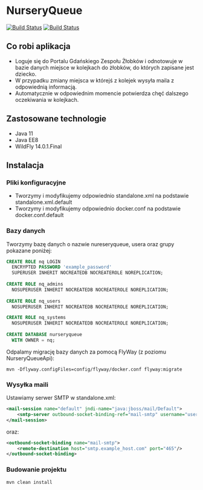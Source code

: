 # NurseryQueue

[![Build Status](https://travis-ci.org/m4rc1no5/NurseryQueue.svg?branch=master)](https://travis-ci.org/m4rc1no5/NurseryQueue)
[![Build Status](https://sonarcloud.io/api/project_badges/measure?project=m4rc1no5_NurseryQueue&metric=alert_status)](https://sonarcloud.io/dashboard?id=m4rc1no5_NurseryQueue)

## Co robi aplikacja

- Loguje się do Portalu Gdańskiego Zespołu Żłobków i odnotowuje w bazie danych miejsce w kolejkach do żłobków, do których zapisane jest dziecko.
- W przypadku zmiany miejsca w którejś z kolejek wysyła maila z odpowiednią informacją.
- Automatycznie w odpowiednim momencie potwierdza chęć dalszego oczekiwania w kolejkach.

## Zastosowane technologie

- Java 11
- Java EE8
- WildFly 14.0.1.Final

## Instalacja

### Pliki konfiguracyjne

- Tworzymy i modyfikujemy odpowiednio standalone.xml na podstawie standalone.xml.default
- Tworzymy i modyfikujemy odpowiednio docker.conf na podstawie docker.conf.default

### Bazy danych

Tworzymy bazę danych o nazwie nureseryqueue, usera oraz grupy pokazane poniżej:

```sql
CREATE ROLE nq LOGIN
  ENCRYPTED PASSWORD 'example_password'
  SUPERUSER INHERIT NOCREATEDB NOCREATEROLE NOREPLICATION;
  
CREATE ROLE nq_admins
  NOSUPERUSER INHERIT NOCREATEDB NOCREATEROLE NOREPLICATION;
  
CREATE ROLE nq_users
  NOSUPERUSER INHERIT NOCREATEDB NOCREATEROLE NOREPLICATION;

CREATE ROLE nq_systems
  NOSUPERUSER INHERIT NOCREATEDB NOCREATEROLE NOREPLICATION;
  
CREATE DATABASE nurseryqueue
  WITH OWNER = nq;
```

Odpalamy migrację bazy danych za pomocą FlyWay (z poziomu NurseryQueueApi):

```
mvn -Dflyway.configFiles=config/flyway/docker.conf flyway:migrate
```

### Wysyłka maili

Ustawiamy serwer SMTP w standalone.xml:

```xml
<mail-session name="default" jndi-name="java:jboss/mail/Default">
    <smtp-server outbound-socket-binding-ref="mail-smtp" username="user" password="pass" ssl="true" tls="true"/>
</mail-session>
```

oraz:

```xml
<outbound-socket-binding name="mail-smtp">
    <remote-destination host="smtp.example_host.com" port="465"/>
</outbound-socket-binding>
```

### Budowanie projektu 

```
mvn clean install
```
